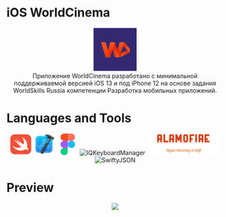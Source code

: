 # iOS WorldCinema
<div align="center">
<img src="AppIcon/AppIcon-76@1x.png" height="100" /><br>
Приложение WorldCinema разработано с минимальной поддерживаемой версией iOS 13 и под iPhone 12 на основе задания WorldSkills Russia компетенции Разработка мобильных приложений.
</div>

# Languages and Tools
<div align="center">
<img src="https://github.com/devicons/devicon/blob/master/icons/swift/swift-original.svg" title="Swift" alt="Swift" height="50"/>
<img src="https://github.com/devicons/devicon/blob/master/icons/xcode/xcode-original.svg" title="Xcode" alt="Xcode" height="50"/>
<img src="https://github.com/devicons/devicon/blob/master/icons/figma/figma-original.svg" title="Figma" alt="Figma" height="50"/>
<img src="https://github.com/hackiftekhar/IQKeyboardManager/blob/master/Demo/Resources/icon.png" title="IQKeyboardManager" alt="IQKeyboardManager" height="50"/>
<img src="https://github.com/Alamofire/Alamofire/blob/master/Resources/AlamofireLogo.png" title="Alamofire" alt="Alamofire" height="50"/>
<img src="https://avatars.githubusercontent.com/u/8858017?s=200&v=4" title="SwiftyJSON" alt="SwiftyJSON" height="50"/>
</div>


# Preview
<div align="center">
<img src="Preview.gif" height="400" />
<div>
</center>
